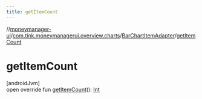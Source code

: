 ```yaml
---
title: getItemCount
---
```

//[moneymanager-ui](../../../index.html)/[com.tink.moneymanagerui.overview.charts](../index.html)/[BarChartItemAdapter](index.html)/[getItemCount](get-item-count.html)



# getItemCount



[androidJvm]\
open override fun [getItemCount](get-item-count.html)(): [Int](https://kotlinlang.org/api/latest/jvm/stdlib/kotlin/-int/index.html)





